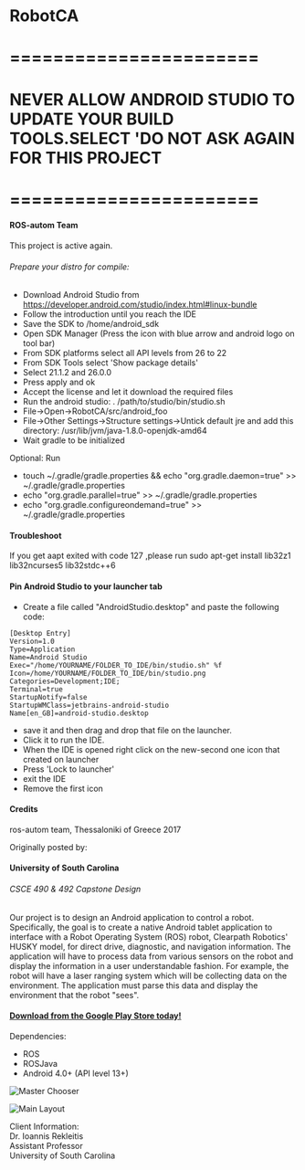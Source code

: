# RobotCA

# =======================
# NEVER ALLOW ANDROID STUDIO TO UPDATE YOUR BUILD TOOLS.SELECT 'DO NOT ASK AGAIN FOR THIS PROJECT
# =======================

#### ROS-autom Team

This project is active again.

###### Prepare your distro for compile:

+ Download Android Studio from https://developer.android.com/studio/index.html#linux-bundle
+ Follow the introduction until you reach the IDE
+ Save the SDK to /home/android_sdk
+ Open SDK Manager (Press the icon with blue arrow and android logo on tool bar)
+ From SDK platforms select all API levels from 26 to 22
+ From SDK Tools select 'Show package details'
+ Select 21.1.2 and 26.0.0
+ Press apply and ok
+ Accept the license and let it download the required files
+ Run the android studio: . /path/to/studio/bin/studio.sh
+ File->Open->RobotCA/src/android_foo
+ File->Other Settings->Structure settings->Untick default jre and add this directory: /usr/lib/jvm/java-1.8.0-openjdk-amd64
+ Wait gradle to be initialized

Optional:
Run
+ touch ~/.gradle/gradle.properties && echo "org.gradle.daemon=true" >> ~/.gradle/gradle.properties
+ echo "org.gradle.parallel=true" >> ~/.gradle/gradle.properties
+ echo "org.gradle.configureondemand=true" >> ~/.gradle/gradle.properties



#### Troubleshoot

If you get aapt exited with code 127 ,please run
sudo apt-get install lib32z1 lib32ncurses5 lib32stdc++6

#### Pin Android Studio to your launcher tab
+ Create a file called "AndroidStudio.desktop" and paste the following code:
```
[Desktop Entry]
Version=1.0
Type=Application
Name=Android Studio
Exec="/home/YOURNAME/FOLDER_TO_IDE/bin/studio.sh" %f
Icon=/home/YOURNAME/FOLDER_TO_IDE/bin/studio.png
Categories=Development;IDE;
Terminal=true
StartupNotify=false
StartupWMClass=jetbrains-android-studio
Name[en_GB]=android-studio.desktop
```
+ save it and then drag and drop that file on the launcher.
+ Click it to run the IDE.
+ When the IDE is opened right click on the new-second one icon that created on launcher
+ Press 'Lock to launcher'
+ exit the IDE
+ Remove the first icon

#### Credits

ros-autom team, Thessaloniki of Greece 2017

Originally posted by:
#### University of South Carolina  
###### CSCE 490 & 492 Capstone Design  

Our project is to design an Android application to control a robot. Specifically, the goal is to create a native Android tablet application to interface with a Robot Operating System (ROS) robot, Clearpath Robotics' HUSKY model, for direct drive, diagnostic, and navigation information. The application will have to process data from various sensors on the robot and display the information in a user understandable fashion. For example, the robot will have a laser ranging system which will be collecting data on the environment. The application must parse this data and display the environment that the robot "sees".

#### [Download from the Google Play Store today!](https://play.google.com/store/apps/details?id=com.robotca.ControlApp)

Dependencies:  
+ ROS
+ ROSJava
+ Android 4.0+ (API level 13+)

![Master Chooser](https://cloud.githubusercontent.com/assets/8508489/14839465/021d5f80-0bf9-11e6-9580-10fa54de7cfc.png)

![Main Layout](https://cloud.githubusercontent.com/assets/8508489/14839460/0201419c-0bf9-11e6-82c9-8e51ce85d48c.png)  

Client Information:  
Dr. Ioannis Rekleitis  
Assistant Professor  
University of South Carolina  
